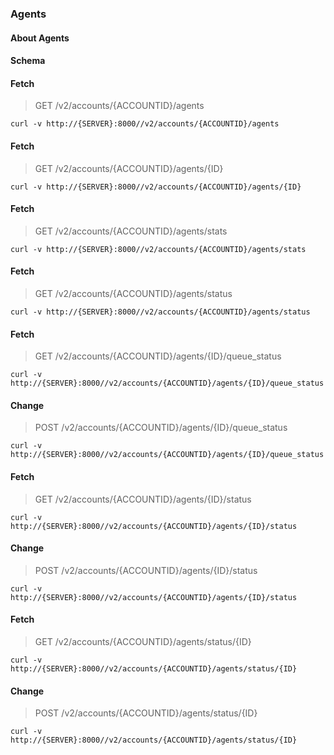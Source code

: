 ### Agents

#### About Agents

#### Schema



#### Fetch

> GET /v2/accounts/{ACCOUNTID}/agents

```curl
curl -v http://{SERVER}:8000//v2/accounts/{ACCOUNTID}/agents
```

#### Fetch

> GET /v2/accounts/{ACCOUNTID}/agents/{ID}

```curl
curl -v http://{SERVER}:8000//v2/accounts/{ACCOUNTID}/agents/{ID}
```

#### Fetch

> GET /v2/accounts/{ACCOUNTID}/agents/stats

```curl
curl -v http://{SERVER}:8000//v2/accounts/{ACCOUNTID}/agents/stats
```

#### Fetch

> GET /v2/accounts/{ACCOUNTID}/agents/status

```curl
curl -v http://{SERVER}:8000//v2/accounts/{ACCOUNTID}/agents/status
```

#### Fetch

> GET /v2/accounts/{ACCOUNTID}/agents/{ID}/queue_status

```curl
curl -v http://{SERVER}:8000//v2/accounts/{ACCOUNTID}/agents/{ID}/queue_status
```

#### Change

> POST /v2/accounts/{ACCOUNTID}/agents/{ID}/queue_status

```curl
curl -v http://{SERVER}:8000//v2/accounts/{ACCOUNTID}/agents/{ID}/queue_status
```

#### Fetch

> GET /v2/accounts/{ACCOUNTID}/agents/{ID}/status

```curl
curl -v http://{SERVER}:8000//v2/accounts/{ACCOUNTID}/agents/{ID}/status
```

#### Change

> POST /v2/accounts/{ACCOUNTID}/agents/{ID}/status

```curl
curl -v http://{SERVER}:8000//v2/accounts/{ACCOUNTID}/agents/{ID}/status
```

#### Fetch

> GET /v2/accounts/{ACCOUNTID}/agents/status/{ID}

```curl
curl -v http://{SERVER}:8000//v2/accounts/{ACCOUNTID}/agents/status/{ID}
```

#### Change

> POST /v2/accounts/{ACCOUNTID}/agents/status/{ID}

```curl
curl -v http://{SERVER}:8000//v2/accounts/{ACCOUNTID}/agents/status/{ID}
```

